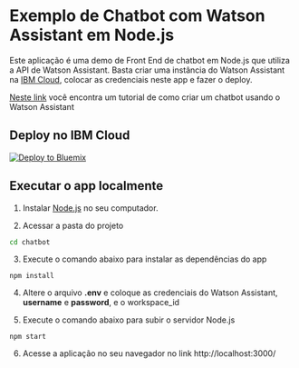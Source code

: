 # Exemplo de Chatbot com Watson Assistant em Node.js

Este aplicação é uma demo de Front End de chatbot em Node.js que utiliza a API de Watson Assistant. Basta criar uma instância do Watson Assistant na [IBM Cloud](https://console.bluemix.net), colocar as credenciais neste app e fazer o deploy.

[Neste link](https://medium.com/botsbrasil/desenvolvendo-chatbots-com-watson-conversation-64a3b2cdbb30) você encontra um tutorial de como criar um chatbot usando o Watson Assistant

## Deploy no IBM Cloud

[![Deploy to Bluemix](https://bluemix.net/deploy/button.png)](https://bluemix.net/deploy?repository=https://github.com/ibm-developer-br/chatbot_template)

## Executar o app localmente

1. Instalar [Node.js](https:/nodejs.org/) no seu computador.

2. Acessar a pasta do projeto
```bash
cd chatbot
```

3. Execute o comando abaixo para instalar as dependências do app
```node
npm install
```

4. Altere o arquivo **.env** e coloque as credenciais do Watson Assistant, **username** e **password**, e o workspace_id

5. Execute o comando abaixo para subir o servidor Node.js
```node
npm start
```

6. Acesse a aplicação no seu navegador no link http://localhost:3000/
